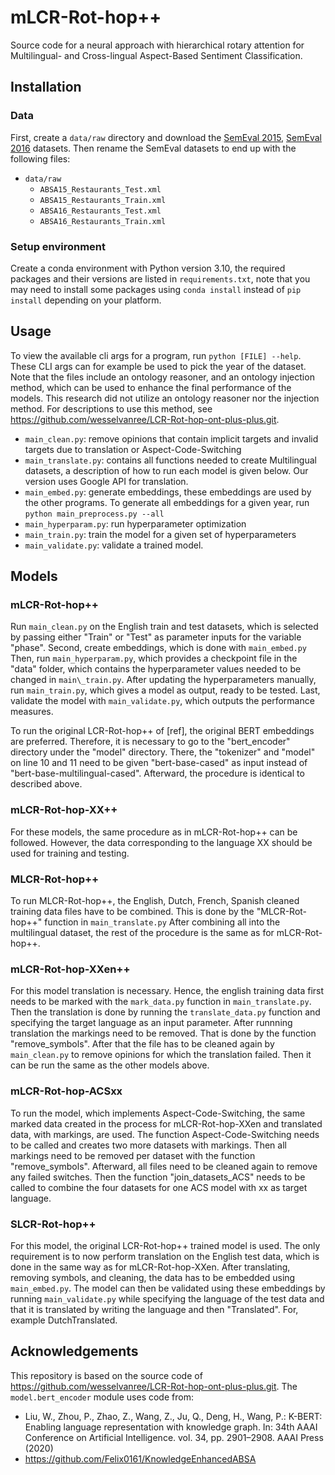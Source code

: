 # mLCR-Rot-hop++

Source code for a neural approach with hierarchical rotary attention for Multilingual- and Cross-lingual Aspect-Based Sentiment
Classification.

## Installation

### Data

First, create a `data/raw` directory and download
the [SemEval 2015](http://alt.qcri.org/semeval2015/task12/index.php?id=data-and-tools), [SemEval 2016](http://alt.qcri.org/semeval2016/task5/index.php?id=data-and-tools)
datasets. Then rename the SemEval datasets to end up with the following files:

- `data/raw`
    - `ABSA15_Restaurants_Test.xml`
    - `ABSA15_Restaurants_Train.xml`
    - `ABSA16_Restaurants_Test.xml`
    - `ABSA16_Restaurants_Train.xml`

### Setup environment

Create a conda environment with Python version 3.10, the required packages and their versions are listed
in `requirements.txt`, note that you may need to install some packages using `conda install` instead of `pip install`
depending on your platform.

## Usage

To view the available cli args for a program, run `python [FILE] --help`. These CLI args can for example be used to pick
the year of the dataset. Note that the files include an ontology reasoner, and an ontology injection method, which can be used to enhance the final performance of the models. This research did not utilize an ontology reasoner nor the injection method. For descriptions to use this method, see https://github.com/wesselvanree/LCR-Rot-hop-ont-plus-plus.git.

- `main_clean.py`: remove opinions that contain implicit targets and invalid targets due to translation or Aspect-Code-Switching
- `main_translate.py`: contains all functions needed to create Multilingual datasets, a description of how to run each model is given below. Our version uses Google API for translation.
- `main_embed.py`: generate embeddings, these embeddings are used by the other programs. To generate all embeddings for a given year, run `python main_preprocess.py --all`
- `main_hyperparam.py`: run hyperparameter optimization
- `main_train.py`: train the model for a given set of hyperparameters
- `main_validate.py`: validate a trained model.

## Models
### mLCR-Rot-hop++
Run `main_clean.py` on the English train and test datasets, which is selected by passing either "Train" or "Test" as parameter inputs for the variable "phase". Second, create embeddings, which is done with `main_embed.py` Then, run `main_hyperparam.py`, which provides a checkpoint file in the "data" folder, which contains the hyperparameter values needed to be changed in `main\_train.py`. After updating the hyperparameters manually, run `main_train.py`, which gives a model as output, ready to be tested. Last, validate the model with `main_validate.py`, which outputs the performance measures.

To run the original LCR-Rot-hop++ of [ref], the original BERT embeddings are preferred. Therefore, it is necessary to go to the "bert_encoder" directory under the "model" directory. There, the "tokenizer" and "model" on line 10 and 11 need to be given "bert-base-cased"  as input instead of "bert-base-multilingual-cased". Afterward, the procedure is identical to described above.

### mLCR-Rot-hop-XX++
For these models, the same procedure as in mLCR-Rot-hop++ can be followed. However, the data corresponding to the language XX should be used for training and testing.

### MLCR-Rot-hop++
To run MLCR-Rot-hop++, the English, Dutch, French, Spanish cleaned training data files have to be combined. This is done by the "MLCR-Rot-hop++" function in `main_translate.py` After combining all into the multilingual dataset, the rest of the procedure is the same as for mLCR-Rot-hop++.

### mLCR-Rot-hop-XXen++
For this model translation is necessary. Hence, the english training data first needs to be marked with the `mark_data.py` function in `main_translate.py`. Then the translation is done by running the `translate_data.py` function and specifying the target language as an input parameter. After runnning translation the markings need to be removed. That is done by the function "remove_symbols". After that the file has to be cleaned again by `main_clean.py` to remove opinions for which the translation failed. Then it can be run the same as the other models above.

### mLCR-Rot-hop-ACSxx
To run the model, which implements Aspect-Code-Switching, the same marked data created in the process for mLCR-Rot-hop-XXen and translated data, with markings, are used. The function Aspect-Code-Switching needs to be called and creates two more datasets with markings. Then all markings need to be removed per dataset with the function "remove_symbols". Afterward, all files need to be cleaned again to remove any failed switches. Then the function "join_datasets_ACS" needs to be called to combine the four datasets for one ACS model with xx as target language.

### SLCR-Rot-hop++
For this model, the original LCR-Rot-hop++ trained model is used. The only requirement is to now perform translation on the English test data, which is done in the same way as for mLCR-Rot-hop-XXen. After translating, removing symbols, and cleaning, the data has to be embedded using `main_embed.py`.
The model can then be validated using these embeddings by running `main_validate.py` while specifying the language of the test data and that it is translated by writing the language and then "Translated". For, example DutchTranslated.


## Acknowledgements
This repository is based on the source code of https://github.com/wesselvanree/LCR-Rot-hop-ont-plus-plus.git.
The `model.bert_encoder` module uses code from:

- Liu, W., Zhou, P., Zhao, Z., Wang, Z., Ju, Q., Deng, H., Wang, P.: K-BERT: Enabling language representation with
  knowledge graph. In: 34th AAAI Conference on Artificial Intelligence. vol. 34, pp. 2901–2908. AAAI Press (2020)
- https://github.com/Felix0161/KnowledgeEnhancedABSA 
